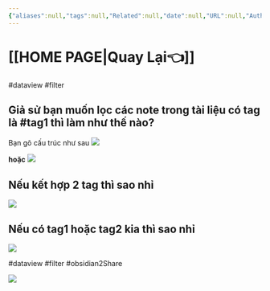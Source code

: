 ```yaml
---
{"aliases":null,"tags":null,"Related":null,"date":null,"URL":null,"Author":null,"dg-publish":true,"image":"https://i.imgur.com/qbQoywd.png","image_y":0.532,"permalink":"/noi-dung-khoa-hoc/phan-2-mo-rong-va-ung-dung/loc-cac-notes-trong-vault-theo-tag/","dgPassFrontmatter":true,"noteIcon":"2","created":"2024-02-29T09:58:37.008+07:00","updated":"2024-01-18T13:10:44.000+07:00"}
---
```


 
# [[HOME PAGE\|Quay Lại👈]]

#dataview #filter 
## Giả sử bạn muốn lọc các note trong tài liệu có tag là #tag1 thì làm như thế nào?

Bạn gõ cấu trúc như sau
![](https://i.imgur.com/ekORw0R.png)


**hoặc**
![](https://i.imgur.com/TxTOszm.png)


## Nếu kết hợp 2 tag thì sao nhỉ
![](https://i.imgur.com/BwYcScm.png)


## Nếu có tag1  hoặc tag2 kia thì sao nhỉ
![](https://i.imgur.com/Wf8kF00.png)



#dataview #filter #obsidian2Share 

![](https://i.imgur.com/EDps51I.png)
